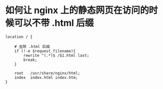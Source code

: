 # 如何让 nginx 上的静态网页在访问的时候可以不带 .html 后缀

```nginx
location / {

    # 去除 .html 后缀
    if (!-e $request_filename){   
        rewrite ^(.*)$ /$1.html last;
        break;
    }

    root   /usr/share/nginx/html;
    index  index.html index.htm;
}
```
